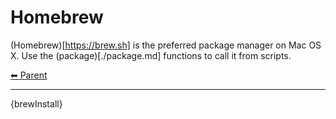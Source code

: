 # Homebrew

(Homebrew)[https://brew.sh] is the preferred package manager on Mac OS X. Use the (package)[./package.md] functions to call it from scripts.

<!-- TEMPLATE header 2 -->
[⬅ Parent ](../)
<hr />

{brewInstall}

